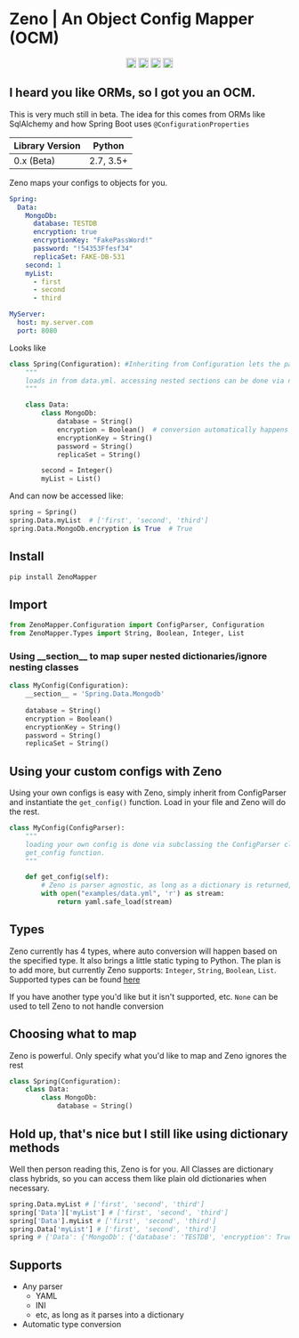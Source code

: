 # Zeno | An Object Config Mapper (OCM) 

<p align="center">
<a href="https://travis-ci.com/josephp27/Zeno"><img src="https://travis-ci.com/josephp27/Zeno.svg?branch=main" alt="Build" height="18"></a>
<a href="https://badge.fury.io/py/ZenoMapper"><img src="https://badge.fury.io/py/ZenoMapper.svg" alt="PyPI version" height="18"></a>
<a href="https://pepy.tech/project/zenomapper"><img src="https://pepy.tech/badge/zenomapper" alt="Downloads" height="18"></a>
<img src="https://img.shields.io/badge/License-Apache%202.0-blue.svg" alt="License" height="18"></a>
</p>

## I heard you like ORMs, so I got you an OCM.

This is very much still in beta. The idea for this comes from ORMs like SqlAlchemy and how Spring Boot uses `@ConfigurationProperties`

| Library Version| Python     |
| :------------- | :----------: |
| 0.x (Beta) | 2.7, 3.5+   |

Zeno maps your configs to objects for you.
```yaml
Spring:
  Data:
    MongoDb:
      database: TESTDB
      encryption: true
      encryptionKey: "FakePassWord!"
      password: "!54353Ffesf34"
      replicaSet: FAKE-DB-531
    second: 1
    myList:
      - first
      - second
      - third

MyServer:
  host: my.server.com
  port: 8080
```
Looks like
```python
class Spring(Configuration): #Inheriting from Configuration lets the parser know which class to modify
    """
    loads in from data.yml. accessing nested sections can be done via nested classes
    """

    class Data:
        class MongoDb:
            database = String()
            encryption = Boolean()  # conversion automatically happens when specifying the type
            encryptionKey = String()
            password = String()
            replicaSet = String()

        second = Integer()
        myList = List()
```
And can now be accessed like:
```python
spring = Spring()
spring.Data.myList  # ['first', 'second', 'third']
spring.Data.MongoDb.encryption is True  # True
```

## Install
```bash
pip install ZenoMapper
```

## Import
```python
from ZenoMapper.Configuration import ConfigParser, Configuration
from ZenoMapper.Types import String, Boolean, Integer, List
```
### Using \_\_section\_\_ to map super nested dictionaries/ignore nesting classes
```python
class MyConfig(Configuration):
    __section__ = 'Spring.Data.Mongodb'
    
    database = String()
    encryption = Boolean()
    encryptionKey = String()
    password = String()
    replicaSet = String()
```
## Using your custom configs with Zeno
Using your own configs is easy with Zeno, simply inherit from ConfigParser and instantiate the `get_config()` function. Load in your file and Zeno will do the rest.
```python
class MyConfig(ConfigParser):
    """
    loading your own config is done via subclassing the ConfigParser class and implementing the
    get_config function.
    """

    def get_config(self):
        # Zeno is parser agnostic, as long as a dictionary is returned, it doesn't matter what type of config files you use
        with open("examples/data.yml", 'r') as stream:
            return yaml.safe_load(stream)
```            
## Types
Zeno currently has 4 types, where auto conversion will happen based on the specified type. It also brings a little static typing to Python. The plan is to add more, but currently Zeno supports: `Integer`, `String`, `Boolean`, `List`. Supported types can be found [here](https://github.com/josephp27/Zeno/blob/main/ZenoMapper/Types.py)

If you have another type you'd like but it isn't supported, etc. `None` can be used to tell Zeno to not handle conversion

## Choosing what to map
Zeno is powerful. Only specify what you'd like to map and Zeno ignores the rest
```python
class Spring(Configuration):
    class Data:
        class MongoDb:
            database = String()
```
## Hold up, that's nice but I still like using dictionary methods
Well then person reading this, Zeno is for you. All Classes are dictionary class hybrids, so you can access them like plain old dictionaries when necessary.
```python
spring.Data.myList # ['first', 'second', 'third']
spring['Data']['myList'] # ['first', 'second', 'third']
spring['Data'].myList # ['first', 'second', 'third']
spring.Data['myList'] # ['first', 'second', 'third']
spring # {'Data': {'MongoDb': {'database': 'TESTDB', 'encryption': True, 'encryptionKey': 'FakePassWord!', 'password': '!54353Ffesf34', 'replicaSet': 'FAKE-DB-531'}, 'second': 1, 'myList': ['first', 'second', 'third']}}
```

## Supports
- Any parser 
  - YAML
  - INI
  - etc, as long as it parses into a dictionary
- Automatic type conversion
